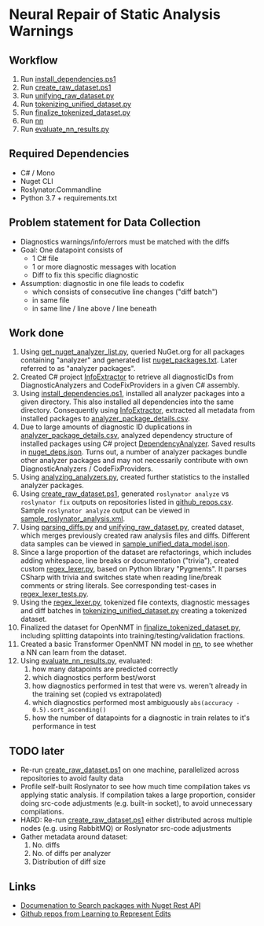 # Neural Repair of Static Analysis Warnings

## Workflow

1. Run [install_dependencies.ps1](install_dependencies.ps1)
2. Run [create_raw_dataset.ps1](create_raw_dataset.ps1)
3. Run [unifying_raw_dataset.py](unifying_raw_dataset.py)
4. Run [tokenizing_unified_dataset.py](tokenizing_unified_dataset.py)
5. Run [finalize_tokenized_dataset.py](finalize_tokenized_dataset.py)
6. Run [nn](nn)
7. Run [evaluate_nn_results.py](evaluate_nn_results.py)

## Required Dependencies

* C# / Mono
* Nuget CLI
* Roslynator.Commandline
* Python 3.7 + requirements.txt

## Problem statement for Data Collection

* Diagnostics warnings/info/errors must be matched with the diffs
* Goal: One datapoint consists of
  * 1 C# file
  * 1 or more diagnostic messages with location
  * Diff to fix this specific diagnostic
* Assumption: diagnostic in one file leads to codefix
  * which consists of consecutive line changes ("diff batch")
  * in same file
  * in same line / line above / line beneath

## Work done

1. Using [get_nuget_analyzer_list.py](get_nuget_analyzer_list.py), queried NuGet.org for all packages containing "analyzer" and generated list [nuget_packages.txt](nuget_packages.txt). Later referred to as "analyzer packages".
2. Created C# project [InfoExtractor](AssemblyAnalysis/InfoExtractor) to retrieve all diagnosticIDs from DiagnosticAnalyzers and CodeFixProviders in a given C# assembly.
3. Using [install_dependencies.ps1](install_dependencies.ps1), installed all analyzer packages into a given directory. This also installed all dependencies into the same directory. Consequently using [InfoExtractor](AssemblyAnalysis/InfoExtractor), extracted all metadata from installed packages to [analyzer_package_details.csv](analyzer_package_details.csv).
4. Due to large amounts of diagnostic ID duplications in [analyzer_package_details.csv](analyzer_package_details.csv), analyzed dependency structure of installed packages using C# project [DependencyAnalyzer](AssemblyAnalysis/DependencyAnalyzer). Saved results in [nuget_deps.json](nuget_deps.json). Turns out, a number of analyzer packages bundle other analyzer packages and may not necessarily contribute with own DiagnosticAnalyzers / CodeFixProviders.
5. Using [analyzing_analyzers.py](analyzing_analyzers.py), created further statistics to the installed analyzer packages.
6. Using [create_raw_dataset.ps1](create_raw_dataset.ps1), generated `roslynator analyze` vs `roslynator fix` outputs on repositories listed in [github_repos.csv](github_repos.csv). Sample `roslynator analyze` output can be viewed in [sample_roslynator_analysis.xml](sample_roslynator_analysis.xml).
7. Using [parsing_diffs.py](parsing_diffs.py) and [unifying_raw_dataset.py](unifying_raw_dataset.py), created dataset, which merges previously created raw analysiis files and diffs. Different data samples can be viewed in [sample_unified_data_model.json](sample_unified_data_model.json).
8. Since a large proportion of the dataset are refactorings, which includes adding whitespace, line breaks or documentation ("trivia"), created custom [regex_lexer.py](regex_lexer.py), based on Python library "Pygments". It parses CSharp with trivia and switches state when reading line/break comments or string literals. See corresponding test-cases in [regex_lexer_tests.py](regex_lexer_tests.py).
9. Using the [regex_lexer.py](regex_lexer.py), tokenized file contexts, diagnostic messages and diff batches in [tokenizing_unified_dataset.py](tokenizing_unified_dataset.py) creating a tokenized dataset.
10. Finalized the dataset for OpenNMT in [finalize_tokenized_dataset.py](finalize_tokenized_dataset.py), including splitting datapoints into training/testing/validation fractions.
11. Created a basic Transformer OpenNMT NN model in [nn](nn), to see whether a NN can learn from the dataset.
12. Using [evaluate_nn_results.py](evaluate_nn_results.py), evaluated:
    1. how many datapoints are predicted correctly
    2. which diagnostics perform best/worst
    3. how diagnostics performed in test that were vs. weren't already in the training set (copied vs extrapolated)
    4. which diagnostics performed most ambiguously `abs(accuracy - 0.5).sort_ascending()`
    5. how the number of datapoints for a diagnostic in train relates to it's performance in test

## TODO later

* Re-run [create_raw_dataset.ps1](create_raw_dataset.ps1) on one machine, parallelized across repositories to avoid faulty data
* Profile self-built Roslynator to see how much time compilation takes vs applying static analysis. If compilation takes a large proportion, consider doing src-code adjustments (e.g. built-in socket), to avoid unnecessary compilations.
* HARD: Re-run [create_raw_dataset.ps1](create_raw_dataset.ps1) either distributed across multiple nodes (e.g. using RabbitMQ) or Roslynator src-code adjustments
* Gather metadata around dataset:
    1. No. diffs
    2. No. of diffs per analyzer
    3. Distribution of diff size

## Links

* [Documenation to Search packages with Nuget Rest API](https://docs.microsoft.com/en-us/nuget/api/search-query-service-resource)
* [Github repos from Learning to Represent Edits](https://github.com/microsoft/msrc-dpu-learning-to-represent-edits/blob/master/sampled_repos.txt)
